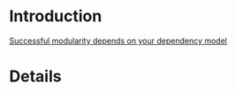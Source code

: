 # Introduction #

[Successful modularity depends on your dependency model](http://www.theserverside.com/feature/Successful-modularity-depends-on-your-dependency-model)

# Details #
